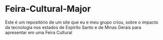 # Feira-Cultural-Major
Este é um repositório de um site que eu e meu grupo criou, sobre o impacto da tecnologia nos estados de Espírito Santo e de Minas Gerais para apresentar em uma Feira Cultural
